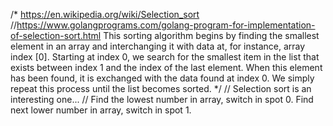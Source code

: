 /*
https://en.wikipedia.org/wiki/Selection_sort
//https://www.golangprograms.com/golang-program-for-implementation-of-selection-sort.html
This sorting algorithm begins by finding the smallest element in an array
and interchanging it with data at, for instance, array index [0].
Starting at index 0, we search for the smallest item in the list that exists between index 1 and the index of the last element.
When this element has been found, it is exchanged with the data found at index 0.
We simply repeat this process until the list becomes sorted.
*/
// Selection sort is an interesting one...
// Find the lowest number in array, switch in spot 0. Find next lower number in array, switch in spot 1.